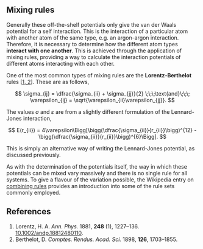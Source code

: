 ## Mixing rules

Generally these off-the-shelf potentials only give the van der Waals potential for a self interaction.
This is the interaction of a particular atom with another atom of the same type, e.g. an argon-argon interaction.
Therefore, it is necessary to determine how the different atom types **interact with one another**.
This is achieved through the application of mixing rules, providing a way to calculate the interaction potentials of different atoms interacting with each other.

One of the most common types of mixing rules are the **Lorentz-Berthelot** rules [[1, 2](#references)].
These are as follows,

$$ \sigma_{ij} = \dfrac{\sigma_{ii} + \sigma_{jj}}{2} \;\;\;\text{and}\;\;\; \varepsilon_{ij} = \sqrt{\varepsilon_{ii}\varepsilon_{jj}}. $$

The values $\sigma$ and $\varepsilon$ are from a slightly different formulation of the Lennard-Jones interaction,

$$ E(r_{ii}) = 4\varepsilon\Bigg[\bigg(\dfrac{\sigma_{ii}}{r_{ii}}\bigg)^{12} - \bigg(\dfrac{\sigma_{ii}}{r_{ii}}\bigg)^{6}\Bigg]. $$

This is simply an alternative way of writing the Lennard-Jones potential, as discussed previously.

As with the determination of the potentials itself, the way in which these potentials can be mixed vary massively and there is no single rule for all systems.
To give a flavour of the variation possible, the Wikipedia entry on [combining rules](https://en.wikipedia.org/wiki/Combining_rules) provides an introduction into some of the rule sets commonly employed.

## References

1. Lorentz, H. A. *Ann. Phys.* 1881, **248** (1), 1227–136. [10.1002/andp.18812480110](https://doi.org/10.1002/andp.18812480110).
2. Berthelot, D. *Comptes. Rendus. Acad. Sci.* 1898, **126**, 1703–1855.
